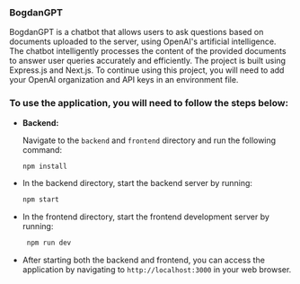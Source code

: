 ### BogdanGPT

BogdanGPT is a chatbot that allows users to ask questions based on documents uploaded to the server, using OpenAI's artificial intelligence. The chatbot intelligently processes the content of the provided documents to answer user queries accurately and efficiently. The project is built using Express.js and Next.js. To continue using this project, you will need to add your OpenAI organization and API keys in an environment file.

### To use the application, you will need to follow the steps below:

- **Backend:**

  Navigate to the `backend` and `frontend` directory and run the following command:

  ```bash
  npm install
   ```

- In the backend directory, start the backend server by running:
    ```bash
   npm start
   ```
- In the frontend directory, start the frontend development server by running:
  ```bash
   npm run dev
   ```
- After starting both the backend and frontend, you can access the application by navigating to `http://localhost:3000` in your web browser.
